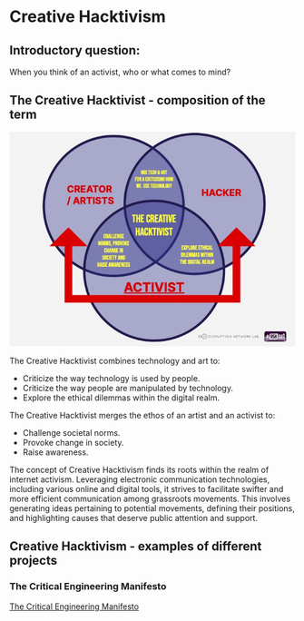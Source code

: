 # Creative Hacktivism

## Introductory question:
When you think of an activist, who or what comes to mind? 

## The Creative Hacktivist - composition of the term
![composition of the term](/images/creative_hacktivism_composition.jpg)

The Creative Hacktivist combines technology and art to:
* Criticize the way technology is used by people.
* Criticize the way people are manipulated by technology.
* Explore the ethical dilemmas within the digital realm.  

The Creative Hacktivist merges the ethos of an artist and an activist to: 
* Challenge societal norms.
* Provoke change in society.
* Raise awareness.  

The concept of Creative Hacktivism finds its roots within the realm of internet activism. Leveraging electronic communication technologies, including various online and digital tools, it strives to facilitate swifter and more efficient communication among grassroots movements. This involves generating ideas pertaining to potential movements, defining their positions, and highlighting causes that deserve public attention and support.

##  Creative Hacktivism - examples of different projects 

### The Critical Engineering Manifesto 

[The Critical Engineering Manifesto](https://criticalengineering.org/en)
